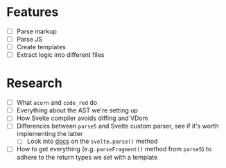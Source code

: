 # Features
- [ ] Parse markup
- [ ] Parse JS
- [ ] Create templates
- [ ] Extract logic into different files

# Research
- [ ] What `acorn` and `code_red` do
- [ ] Everything about the AST we're setting up
- [ ] How Svelte compiler avoids diffing and VDom
- [ ] Differences between `parse5` and Svelte custom parser, see if it's worth implementing the latter
    - [ ] Look into [docs](https://svelte.dev/docs#compile-time-svelte-parse) on the `svelte.parse()` method
- [ ] How to get everything (e.g. `parseFragment()` method from `parse5`) to adhere to the return types we set with a template